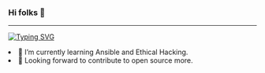 ### Hi folks 👋
<hr></hr>

[![Typing SVG](https://readme-typing-svg.herokuapp.com?color=%2319F70F&lines=This+is+Geetansh+Rathore)](https://git.io/typing-svg)

<li><g-emoji class="g-emoji" alias="seedling" fallback-src="https://github.githubassets.com/images/icons/emoji/unicode/1f331.png">🌱</g-emoji> I’m currently learning Ansible and Ethical Hacking.</li>

<li><g-emoji class="g-emoji" alias="dart" fallback-src="https://github.githubassets.com/images/icons/emoji/unicode/1f3af.png">🎯</g-emoji> Looking forward to contribute to open source more.</li>
